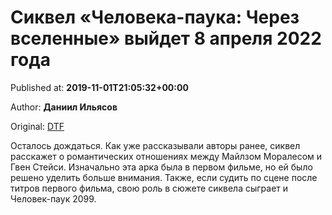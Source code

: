 
# Сиквел «Человека-паука: Через вселенные» выйдет 8 апреля 2022 года

Published at: **2019-11-01T21:05:32+00:00**

Author: **Даниил Ильясов**

Original: [DTF](https://dtf.ru/cinema/79056-sikvel-cheloveka-pauka-cherez-vselennye-vyydet-8-aprelya-2022-goda)

Осталось дождаться.
Как уже рассказывали авторы ранее, сиквел расскажет о романтических отношениях между Майлзом Моралесом и Гвен Стейси. Изначально эта арка была в первом фильме, но ей было решено уделить больше внимания.
Также, если судить по сцене после титров первого фильма, свою роль в сюжете сиквела сыграет и Человек-паук 2099.
